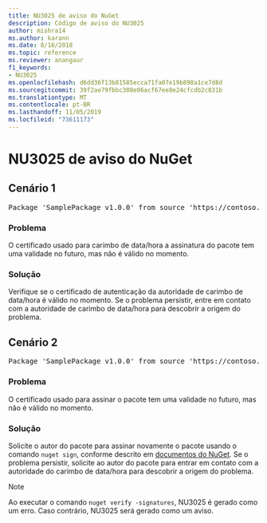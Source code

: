 ```yaml
---
title: NU3025 de aviso do NuGet
description: Código de aviso do NU3025
author: mishra14
ms.author: karann
ms.date: 8/16/2018
ms.topic: reference
ms.reviewer: anangaur
f1_keywords:
- NU3025
ms.openlocfilehash: d6dd36f13b81585ecca71fa07e19b898a1ce7d8d
ms.sourcegitcommit: 39f2ae79fbbc308e06acf67ee8e24cfcdb2c831b
ms.translationtype: MT
ms.contentlocale: pt-BR
ms.lasthandoff: 11/05/2019
ms.locfileid: "73611173"
---
```

# <a name="nuget-warning-nu3025"></a>NU3025 de aviso do NuGet

## <a name="scenario-1"></a>Cenário 1

<pre>Package 'SamplePackage v1.0.0' from source 'https://contoso.com/index.json': The timestamp signing certificate is not yet valid.</pre>

### <a name="issue"></a>Problema

O certificado usado para carimbo de data/hora a assinatura do pacote tem uma validade no futuro, mas não é válido no momento.


### <a name="solution"></a>Solução

Verifique se o certificado de autenticação da autoridade de carimbo de data/hora é válido no momento. Se o problema persistir, entre em contato com a autoridade de carimbo de data/hora para descobrir a origem do problema.



## <a name="scenario-2"></a>Cenário 2

<pre>Package 'SamplePackage v1.0.0' from source 'https://contoso.com/index.json': The primary signature's timestamp signing certificate is not yet valid.</pre>

### <a name="issue"></a>Problema

O certificado usado para assinar o pacote tem uma validade no futuro, mas não é válido no momento.


### <a name="solution"></a>Solução

Solicite o autor do pacote para assinar novamente o pacote usando o comando `nuget sign`, conforme descrito em [documentos do NuGet](https://docs.microsoft.com/nuget/create-packages/sign-a-package). Se o problema persistir, solicite ao autor do pacote para entrar em contato com a autoridade do carimbo de data/hora para descobrir a origem do problema.


> [!Note]
> Ao executar o comando `nuget verify -signatures`, NU3025 é gerado como um erro. Caso contrário, NU3025 será gerado como um aviso.